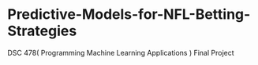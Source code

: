 # Predictive-Models-for-NFL-Betting-Strategies
DSC 478( Programming Machine Learning Applications ) Final Project 
